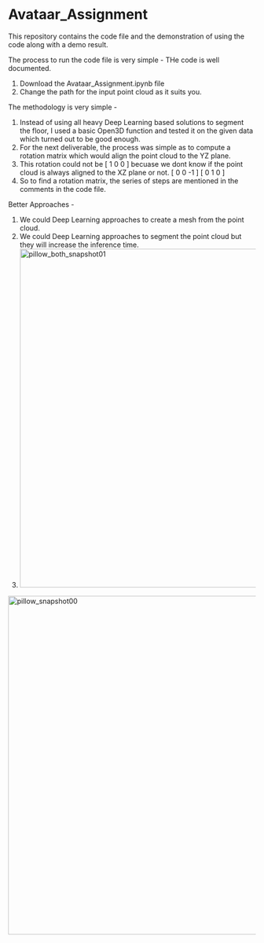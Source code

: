 # Avataar_Assignment
This repository contains the code file and the demonstration of using the code along with a demo result.

The process to run the code file is very simple - THe code is well documented.
1. Download the Avataar_Assignment.ipynb file
2. Change the path for the input point cloud as it suits you.

The methodology is very simple -  
1. Instead of using all heavy Deep Learning based solutions to segment the floor, I used a basic Open3D function and tested it on the given data which turned out to be good enough.
2. For the next deliverable, the process was simple as to compute a rotation matrix which would align the point cloud to the YZ plane.
3. This rotation could not be [ 1   0   0 ] becuase we dont know if the point cloud is always aligned to the XZ plane or not.
                              [ 0   0  -1 ]
                              [ 0   1   0 ]
4. So to find a rotation matrix, the series of steps are mentioned in the comments in the code file.

Better Approaches - 
1. We could Deep Learning approaches to create a mesh from the point cloud.
2. We could Deep Learning approaches to segment the point cloud but they will increase the inference time.
3. <img width="689" alt="pillow_both_snapshot01" src="https://github.com/saatvikmah/Avataar_Assignment/assets/77113517/5549819d-8d73-4f74-89f1-57d4bf0d40b9">
<img width="689" alt="pillow_snapshot00" src="https://github.com/saatvikmah/Avataar_Assignment/assets/77113517/d771f4a0-30c8-4dfc-a7af-90247b656a34">

